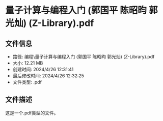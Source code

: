 ﻿# 量子计算与编程入门 (郭国平 陈昭昀 郭光灿) (Z-Library).pdf

## 文件信息
- 路径: 编程\量子计算与编程入门 (郭国平 陈昭昀 郭光灿) (Z-Library).pdf
- 大小: 12.21 MB
- 创建时间: 2024/4/26 12:31:41
- 最后修改时间: 2024/4/26 12:32:25
- 文件类型: .pdf

## 文件描述
这是一个.pdf类型的文件。

